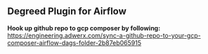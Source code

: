 ## Degreed Plugin for Airflow


**Hook up github repo to gcp composer by following:**
https://engineering.adwerx.com/sync-a-github-repo-to-your-gcp-composer-airflow-dags-folder-2b87eb065915 